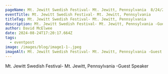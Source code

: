 ```yaml
---
pageName: Mt. Jewitt Swedish Festival- Mt. Jewitt, Pennsylvania  8/24/24
eventTitle: Mt. Jewitt Swedish Festival- Mt. Jewitt, Pennsylvania
titleTag: Mt. Jewitt Swedish Festival- Mt. Jewitt, Pennsylvania
description: Mt. Jewitt Swedish Festival- Mt. Jewitt, Pennsylvania -Guest Speaker
author: David McElwee
date: 2024-08-24T17:20:17.664Z
tags:
  - eventpost
image: /images/blog/image1-1-.jpeg
imageAlt: Mt. Jewitt Swedish Festival- Mt. Jewitt, Pennsylvania -Guest Speaker
---
```

Mt. Jewitt Swedish Festival- Mt. Jewitt, Pennsylvania -Guest Speaker